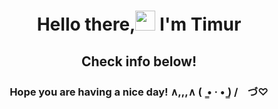 <h1 align="center">Hello there,<img src="https://github.com/blackcater/blackcater/raw/main/images/Hi.gif" height="32"/> I'm Timur</h1>
<h2 align="center">Check info below! </h2>
<h3 align="center">Hope you are having a nice day!                             
                            ∧,,,∧
                          (  ̳• · • ̳)
                          /    づ♡  </h3>

<!--
**TimurRafalovich/TimurRafalovich** is a ✨ _special_ ✨ repository because its `README.md` (this file) appears on your GitHub profile.

Here are some ideas to get you started:

- 🔭 I’m currently working on Fullstack & CyberSecurity & AndroidDev
- 🌱 I’m currently learning Blockchain, 
- 👯 I’m looking to collaborate on ...
- 🤔 I’m looking for help with ...
- 💬 Ask me about ...
- 📫 How to reach me: ...
- ⚡ Fun fact: Cats, if not sleeping, spend a third of their time grooming themselves.
-->
